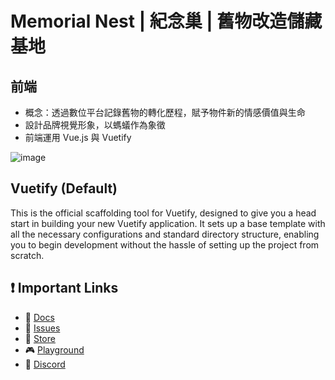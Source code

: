 # Memorial Nest | 紀念巢 | 舊物改造儲藏基地

## 前端
* 概念：透過數位平台記錄舊物的轉化歷程，賦予物件新的情感價值與生命
* 設計品牌視覺形象，以螞蟻作為象徵
* 前端運用 Vue.js 與 Vuetify
  
 ![image](https://github.com/user-attachments/assets/1f6ac884-a98e-497e-b316-7674c9bafb67)

## Vuetify (Default)

This is the official scaffolding tool for Vuetify, designed to give you a head start in building your new Vuetify application. It sets up a base template with all the necessary configurations and standard directory structure, enabling you to begin development without the hassle of setting up the project from scratch.

## ❗️ Important Links

- 📄 [Docs](https://vuetifyjs.com/)
- 🚨 [Issues](https://issues.vuetifyjs.com/)
- 🏬 [Store](https://store.vuetifyjs.com/)
- 🎮 [Playground](https://play.vuetifyjs.com/)
- 💬 [Discord](https://community.vuetifyjs.com)
